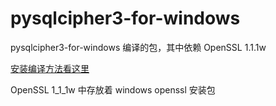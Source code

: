 # pysqlcipher3-for-windows
pysqlcipher3-for-windows 编译的包，其中依赖 OpenSSL 1.1.1w

[安装编译方法看这里](https://www.cnblogs.com/yqbaowo/p/18043628)

OpenSSL 1_1_1w 中存放着 windows openssl 安装包